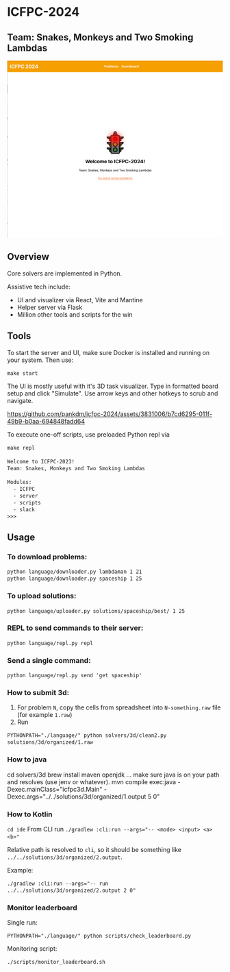 # ICFPC-2024

## Team: Snakes, Monkeys and Two Smoking Lambdas

![splash](repo/splash.png)

## Overview

Core solvers are implemented in Python.

Assistive tech include:
 - UI and visualizer via React, Vite and Mantine
 - Helper server via Flask
 - Million other tools and scripts for the win

## Tools

To start the server and UI, make sure Docker is installed and running on your system.
Then use:

```
make start
```

The UI is mostly useful with it's 3D task visualizer.
Type in formatted board setup and click "Simulate".
Use arrow keys and other hotkeys to scrub and navigate.

https://github.com/pankdm/icfpc-2024/assets/3831006/b7cd6295-011f-49b9-b0aa-694848fadd64


To execute one-off scripts, use preloaded Python repl via

```
make repl

Welcome to ICFPC-2023!
Team: Snakes, Monkeys and Two Smoking Lambdas

Modules:
  - ICFPC
  - server
  - scripts
  - slack
>>>
```


## Usage


### To download problems:

```
python language/downloader.py lambdaman 1 21
python language/downloader.py spaceship 1 25
```

### To upload solutions:

```
python language/uploader.py solutions/spaceship/best/ 1 25
```


### REPL to send commands to their server:

```
python language/repl.py repl
```

### Send a single command:

```
python language/repl.py send 'get spaceship'
```

### How to submit 3d:

1. For problem `N`, copy the cells from spreadsheet into `N-something.raw` file (for example `1.raw`)
2. Run

```
PYTHONPATH="./language/" python solvers/3d/clean2.py solutions/3d/organized/1.raw
```

### How to java
cd solvers/3d
brew install maven openjdk
... make sure java is on your path and resolves (use jenv or whatever).
mvn compile exec:java -Dexec.mainClass="icfpc3d.Main" -Dexec.args="../../solutions/3d/organized/1.output 5 0"

### How to Kotlin
`cd ide`
From CLI run `./gradlew :cli:run --args="-- <mode> <input> <a> <b>"`

Relative path is resolved to `cli`, so it should be something like `../../solutions/3d/organized/2.output`.

Example:
```
./gradlew :cli:run --args="-- run ../../solutions/3d/organized/2.output 2 0"
```


### Monitor leaderboard

Single run:

```
PYTHONPATH="./language/" python scripts/check_leaderboard.py
```

Monitoring script:

```
./scripts/monitor_leaderboard.sh
```
